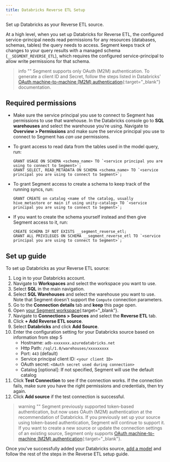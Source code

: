 ```yaml
---
title: Databricks Reverse ETL Setup
---
```


Set up Databricks as your Reverse ETL source. 

At a high level, when you set up Databricks for Reverse ETL, the configured service-principal needs read permissions for any resources (databases, schemas, tables) the query needs to access. Segment keeps track of changes to your query results with a managed schema (`__SEGMENT_REVERSE_ETL`), which requires the configured service-principal to allow write permissions for that schema.

> info ""
> Segment supports only OAuth (M2M) authentication. To generate a client ID and Secret, follow the steps listed in Databricks' [OAuth machine-to-machine (M2M) authentication](https://docs.databricks.com/en/dev-tools/auth/oauth-m2m.html){:target="_blank"} documentation.


## Required permissions
* Make sure the service principal you use to connect to Segment has permissions to use that warehouse. In the Databricks console go to **SQL warehouses** and select the warehouse you're using. Navigate to **Overview > Permissions** and make sure the service principal you use to connect to Segment has *can use* permissions.

* To grant access to read data from the tables used in the model query, run: 

    ```
    GRANT USAGE ON SCHEMA <schema_name> TO `<service principal you are using to connect to Segment>`; 
    GRANT SELECT, READ_METADATA ON SCHEMA <schema_name> TO `<service principal you are using to connect to Segment>`; 
    ```

* To grant Segment access to create a schema to keep track of the running syncs, run: 

    ```
    GRANT CREATE on catalog <name of the catalog, usually hive_metastore or main if using unity-catalog> TO `<service principal you are using to connect to Segment>`;
    ```

* If you want to create the schema yourself instead and then give Segment access to it, run:

    ```
    CREATE SCHEMA IF NOT EXISTS __segment_reverse_etl; 
    GRANT ALL PRIVILEGES ON SCHEMA __segment_reverse_etl TO `<service principal you are using to connect to Segment>`;
    ```

## Set up guide

To set up Databricks as your Reverse ETL source:

1. Log in to your Databricks account.
2. Navigate to **Workspaces** and select the workspace you want to use. 
3. Select **SQL** in the main navigation. 
4. Select **SQL Warehouses** and select the warehouse you want to use. Note that Segment doesn't support the `Compute` connection parameters.
5. Go to the **Connection details** tab and **keep** this page open.
6. Open [your Segment workspace](https://app.segment.com/workspaces){:target="_blank”}. 
7. Navigate to **Connections > Sources** and select the **Reverse ETL** tab.
8. Click **+ Add Reverse ETL source**. 
9. Select **Databricks** and click **Add Source**. 
10. Enter the configuration setting for your Databricks source based on information from step 5
    * Hostname: `adb-xxxxxxx.azuredatabricks.net`
    * Http Path: `/sql/1.0/warehouses/xxxxxxxxx`
    * Port: `443` (default)
    * Service principal client ID: `<your client ID>`
    * OAuth secret: `<OAuth secret used during connection>`
    * Catalog [optional]: If not specified, Segment will use the default catalog
11. Click **Test Connection** to see if the connection works. If the connection fails, make sure you have the right permissions and credentials, then try again.
12. Click **Add source** if the test connection is successful. 

> warning ""
> Segment previously supported token-based authentication, but now uses OAuth (M2M) authentication at the recommendation of Databricks.
> If you previously set up your source using token-based authentication, Segment will continue to support it. If you want to create a new source or update the connection settings of an existing source, Segment only supports [OAuth machine-to-machine (M2M) authentication](https://docs.databricks.com/en/dev-tools/auth/oauth-m2m.html){:target="_blank"}.

Once you've successfully added your Databricks source, [add a model](/docs/connections/reverse-etl/setup/#step-2-add-a-model) and follow the rest of the steps in the Reverse ETL setup guide. 
